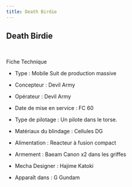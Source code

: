 ```yaml
---
title: Death Birdie
---
```


Death Birdie
------------

 





Fiche Technique   
- Type : Mobile Suit de production massive  
- Concepteur : Devil Army  
- Opérateur : Devil Army  
- Date de mise en service : FC 60  
- Type de pilotage : Un pilote dans le torse.  
- Matériaux du blindage : Cellules DG  
- Alimentation : Reacteur à fusion compact  
- Armement : Baeam Canon x2 dans les griffes  
  
  
- Mecha Designer : Hajime Katoki  
- Apparaît dans : G Gundam

